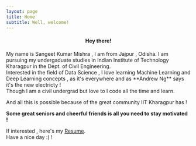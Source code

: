 ```yaml
---
layout: page
title: Home
subtitle: Well, welcome!
---
```

<center><h4>Hey there!</h4></center>
My name is Sangeet Kumar Mishra , I am from Jajpur , Odisha. I am pursuing my undergaduate studies in Indian Institute of Technology Kharagpur in the Dept. of Civil Engineering. <br>
Interested in the field of Data Science , I love learning Machine Learning and Deep Learning concepts , as it's everywhere and as **Andrew Ng** says it's the new electricty !<br>
Though I am a civil undergrad but love to I code all the time and learn. 

And all this is possible because of the great community IIT Kharagpur has !


**Some great seniors and cheerful friends is all you need to stay motivated !**<br>

If interested , here's my [Resume](/resume.pdf). <br/>
Have a nice day :) ! <br/>
